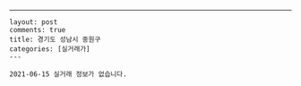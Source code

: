 ---
    layout: post
    comments: true
    title: 경기도 성남시 중원구
    categories: [실거래가]
    ---

    2021-06-15 실거래 정보가 없습니다.

    
